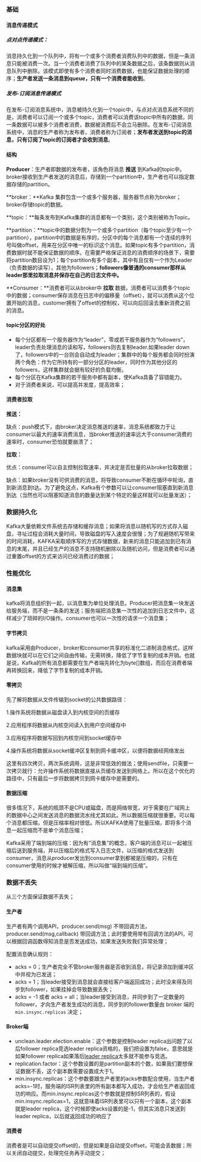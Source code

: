 ### 基础

#### 消息传递模式

##### 点对点传递模式：

消息持久化到一个队列中，将有一个或多个消费者消费队列中的数据，但是一条消息只能被消费一次。当一个消费者消费了队列中的某条数据之后，该条数据则从消息队列中删除。该模式即使有多个消费者同时消费数据，也能保证数据处理的顺序；**生产者发送一条消息到queue，只有一个消费者能收到**。

##### 发布-订阅消息传递模式

在发布-订阅消息系统中，消息被持久化到一个topic中，与点对点消息系统不同的是，消费者可以订阅一个或多个topic，消费者可以消费该topic中所有的数据，同一条数据可以被多个消费者消费，数据被消费后不会立马删除。在发布-订阅消息系统中，消息的生产者称为发布者，消费者称为订阅者；**发布者发送到topic的消息，只有订阅了topic的订阅者才会收到消息**。

#### 结构

**Producer**：生产者即数据的发布者，该角色将消息 **推送** 到Kafka的topic中。broker接收到生产者发送的消息后，存储到一个partition中，生产者也可以指定数据存储的partition。

**broker：**Kafka 集群包含一个或多个服务器，服务器节点称为broker；broker存储topic的数据。

**topic：**每条发布到Kafka集群的消息都有一个类别，这个类别被称为Topic。

**partition：**topic中的数据分割为一个或多个partition（每个topic至少有一个partition），partition中的数据是有序的，分区中的每个消息都有一个连续的序列号叫做offset，用来在分区中唯一的标识这个消息。如果topic有多个partition，消费数据时就不能保证数据的顺序。在需要严格保证消息的消费顺序的场景下，需要将partition数目设为1；每个partition有多个副本，其中有且仅有一个作为Leader（负责数据的读写），其他为followers；**followers像普通的consumer那样从leader那里拉取消息并保存在自己的日志文件中。**

**Consumer：**消费者可以从broker中 **拉取** 数据，消费者可以消费多个topic中的数据；consumer保存消息在日志中的偏移量（offset），就可以消费从这个位置开始的消息，customer拥有了offset的控制权，可以向后回滚去重新消费之前的消息。

#### topic分区的好处

- 每个分区都有一个服务器作为“leader”，零或若干服务器作为“followers”，leader负责处理消息的读和写，followers则去复制leader.如果leader down了，followers中的一台则会自动成为leader；集群中的每个服务都会同时扮演两个角色：作为它所持有的一部分分区的leader，同时作为其他分区的followers，这样集群就会据有较好的负载均衡。
- 每个分区在Kafka集群的若干服务中都有副本，使Kafka具备了容错能力。
- 对于消费者来说，可以提高并发度，提高效率；

#### 消费者拉取

**推送：**

缺点：push模式下，由broker决定消息推送的速率，消息系统都致力于让consumer以最大的速率消费消息，当broker推送的速率远大于consumer消费的速率时，consumer恐怕就要崩溃了；

**拉取：**

优点：consumer可以自主控制拉取速率，并决定是否批量的从broker拉取数据；

缺点：如果broker没有可供消费的消息，将导致consumer不断在循环中轮询，直到新消息到t达。为了避免这点，Kafka有个参数可以让consumer阻塞直到新消息到达（当然也可以阻塞知道消息的数量达到某个特定的量这样就可以批量发送）；



### 数据持久化

Kafka大量依赖文件系统去存储和缓存消息；如果将消息以随机写的方式存入磁盘，寻址过程会消耗大量时间，导致磁盘的写入速度会很慢；为了规避随机写带来的时间消耗，KAFKA采取顺序写的方式存储数据，新来的消息只能追加到已有消息的末尾，并且已经生产的消息不支持随机删除以及随机访问，但是消费者可以通过重置offset的方式来访问已经消费过的数据；

### 性能优化

#### 消息集

kafka将消息组织到一起，以消息集为单位处理消息。Producer把消息集一块发送给服务端，而不是一条条的发送；服务端把消息集一次性的追加到日志文件中，这样减少了琐碎的I/O操作。consumer也可以一次性的请求一个消息集；

#### 字节拷贝

kafka采用由Producer，broker和consumer共享的标准化二进制消息格式，这样数据块就可以在它们之间自由传输，无需转换，降低了字节复制的成本开销。也就是说，Kafka的所有消息都需要在生产者端先转化为byte[]数组，而后在消费者端再转换回来，降低了字节复制的成本开销。

#### 零拷贝

先了解将数据从文件传输到socket的公共数据路径：

1.操作系统将数据从磁盘读入到内核空间的页缓存

2.应用程序将数据从内核空间读入到用户空间缓存中

3.应用程序将数据写回到内核空间到socket缓存中

4.操作系统将数据从socket缓冲区复制到网卡缓冲区，以便将数据经网络发出

这里有四次拷贝，两次系统调用，这是非常低效的做法；使用sendfile，只需要一次拷贝就行：允许操作系统将数据直接从页缓存发送到网络上。所以在这个优化的路径中，只有最后一步将数据拷贝到网卡缓存中是需要的。

#### 数据压缩

很多情况下，系统的瓶颈不是CPU或磁盘，而是网络带宽，对于需要在广域网上的数据中心之间发送消息的数据流水线尤其如此。所以数据压缩就很重要。可以每个消息都压缩，但是压缩率相对很低。所以KAFKA使用了批量压缩，即将多个消息一起压缩而不是单个消息压缩；

Kafka采用了端到端的压缩：因为有“消息集”的概念，客户端的消息可以一起被压缩后送到服务端，并以压缩后的格式写入日志文件，以压缩的格式发送到consumer，消息从producer发出到consumer拿到都被是压缩的，只有在consumer使用的时候才被解压缩，所以叫做“端到端的压缩”。

### 数据不丢失

从三个方面保证数据不丢失；

#### 生产者

生产者有两个调用API，producer.send(msg) 不带回调方法，producer.send(msg,callback) 带回调方法；此时要使用带有回调方法的API，可以根据回调函数得知消息是否发送成功，如果发送失败我们异常处理；

配置消息确认规则：

- acks = 0；生产者完全不管broker服务器是否收到消息，将记录添加到缓冲区中并视为已发送；
- acks = 1；当leader接受到消息就会直接给客户端返回成功；此时没来得及同步到follower，如果挂掉会导致数据丢失；
- acks = -1 或者 acks = all；当leader接受到消息，并同步到了一定数量的follower，才向生产者发生成功的消息，同步到的follower数量由 broker 端的 `min.insync.replicas` 决定；

#### Broker端

- unclean.leader.election.enable：这个参数是控制leader replica出问题了以后follower replica竞选leader replica资格的，我们把设置为false，意思就是如果follower replica如果落后[leader replica](https://www.zhihu.com/search?q=leader+replica&search_source=Entity&hybrid_search_source=Entity&hybrid_search_extra=%7B%22sourceType%22%3A%22article%22%2C%22sourceId%22%3A%22141084340%22%7D)太多就不能参与竞选。
- replication.factor：这个参数设置的是partition副本的个数，如果我们要想保证数据不丢，这个副本数需要设置成大于1。
- min.insync.replicas：这个参数要跟生产者里的acks参数配合使用，当生产者acks=-1时，服务端的ISR列表里的所有副本都写入成功，才会给生产者返回成功的响应。而min.insync.replicas这个参数就是控制ISR列表的，假设min.insync.replicas=1，这就意味着ISR列表里可以只有一个副本，这个副本就是leader replica，这个时候即使acks设置的是-1，但其实消息只发送到leader replica，以后就返回成功的响应了

#### 消费者

消费者是可以自动提交offset的，但是如果是自动提交offset，可能会丢数据；所以关闭自动提交，处理完任务再手动提交；